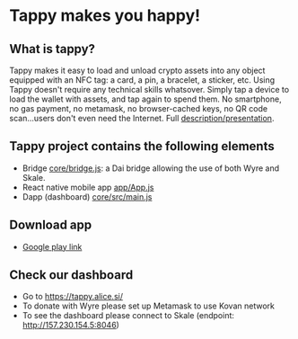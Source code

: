 # Tappy makes you happy!

## What is tappy?
Tappy makes it easy to load and unload crypto assets into any object equipped with an NFC tag: a card, a pin, a bracelet, a sticker, etc. Using Tappy doesn't require any technical skills whatsover. Simply tap a device to load the wallet with assets, and tap again to spend them. No smartphone, no gas payment, no metamask, no browser-cached keys, no QR code scan...users don't even need the Internet. Full [description/presentation](https://devpost.com/software/tappy).

## Tappy project contains the following elements
- Bridge [core/bridge.js](core/bridge.js): a Dai bridge allowing the use of both Wyre and Skale.
- React native mobile app [app/App.js](app/App.js)
- Dapp (dashboard) [core/src/main.js](core/src/main.js)

## Download app
- [Google play link](https://play.google.com/store/apps/details?id=com.alicesitappy)

## Check our dashboard
- Go to https://tappy.alice.si/
- To donate with Wyre please set up Metamask to use Kovan network
- To see the dashboard please connect to Skale (endpoint: http://157.230.154.5:8046)
